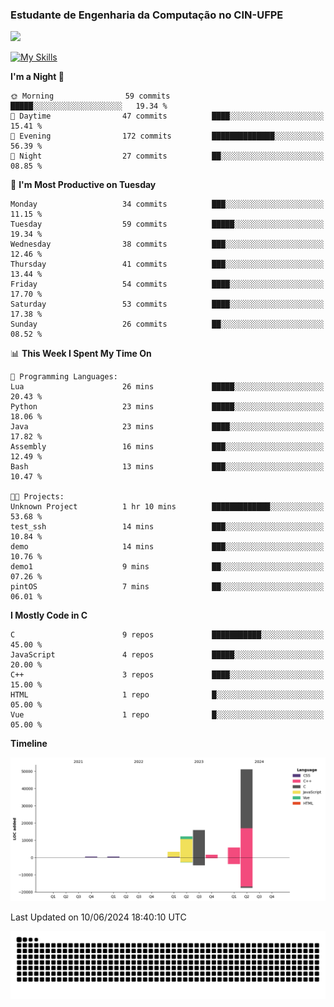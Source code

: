 
### Estudante de Engenharia da Computação no CIN-UFPE
<div>
      <!--<img width=400 src="https://github-readme-stats.vercel.app/api?username=Zed201&show_icons=true&theme=tokyonight" /-->
      <img width=400 src='https://leetcode.card.workers.dev/Zed201?theme=nord&font=baloo&extension=null' />
</div>


[![My Skills](https://skillicons.dev/icons?i=c,cpp,py,java,neovim&theme=dark)](https://skillicons.dev)

<!--START_SECTION:waka-->
**I'm a Night 🦉** 

```text
🌞 Morning                59 commits          █████░░░░░░░░░░░░░░░░░░░░   19.34 % 
🌆 Daytime                47 commits          ████░░░░░░░░░░░░░░░░░░░░░   15.41 % 
🌃 Evening                172 commits         ██████████████░░░░░░░░░░░   56.39 % 
🌙 Night                  27 commits          ██░░░░░░░░░░░░░░░░░░░░░░░   08.85 % 
```
📅 **I'm Most Productive on Tuesday** 

```text
Monday                   34 commits          ███░░░░░░░░░░░░░░░░░░░░░░   11.15 % 
Tuesday                  59 commits          █████░░░░░░░░░░░░░░░░░░░░   19.34 % 
Wednesday                38 commits          ███░░░░░░░░░░░░░░░░░░░░░░   12.46 % 
Thursday                 41 commits          ███░░░░░░░░░░░░░░░░░░░░░░   13.44 % 
Friday                   54 commits          ████░░░░░░░░░░░░░░░░░░░░░   17.70 % 
Saturday                 53 commits          ████░░░░░░░░░░░░░░░░░░░░░   17.38 % 
Sunday                   26 commits          ██░░░░░░░░░░░░░░░░░░░░░░░   08.52 % 
```


📊 **This Week I Spent My Time On** 

```text
💬 Programming Languages: 
Lua                      26 mins             █████░░░░░░░░░░░░░░░░░░░░   20.43 % 
Python                   23 mins             █████░░░░░░░░░░░░░░░░░░░░   18.06 % 
Java                     23 mins             ████░░░░░░░░░░░░░░░░░░░░░   17.82 % 
Assembly                 16 mins             ███░░░░░░░░░░░░░░░░░░░░░░   12.49 % 
Bash                     13 mins             ███░░░░░░░░░░░░░░░░░░░░░░   10.47 % 

🐱‍💻 Projects: 
Unknown Project          1 hr 10 mins        █████████████░░░░░░░░░░░░   53.68 % 
test_ssh                 14 mins             ███░░░░░░░░░░░░░░░░░░░░░░   10.84 % 
demo                     14 mins             ███░░░░░░░░░░░░░░░░░░░░░░   10.76 % 
demo1                    9 mins              ██░░░░░░░░░░░░░░░░░░░░░░░   07.26 % 
pintOS                   7 mins              ██░░░░░░░░░░░░░░░░░░░░░░░   06.01 % 
```

**I Mostly Code in C** 

```text
C                        9 repos             ███████████░░░░░░░░░░░░░░   45.00 % 
JavaScript               4 repos             █████░░░░░░░░░░░░░░░░░░░░   20.00 % 
C++                      3 repos             ████░░░░░░░░░░░░░░░░░░░░░   15.00 % 
HTML                     1 repo              █░░░░░░░░░░░░░░░░░░░░░░░░   05.00 % 
Vue                      1 repo              █░░░░░░░░░░░░░░░░░░░░░░░░   05.00 % 
```



**Timeline**

![Lines of Code chart](https://raw.githubusercontent.com/Zed201/Zed201/master/assets/bar_graph.png)


 Last Updated on 10/06/2024 18:40:10 UTC
<!--END_SECTION:waka-->

<picture>
  <source media="(prefers-color-scheme: dark)" srcset="https://github.com/Zed201/Zed201/blob/output/github-contribution-grid-snake-dark.svg" />
  <img alt="github-snake" src="https://github.com/Zed201/Zed201/blob/output/github-contribution-grid-snake-dark.svg" />
</picture>
